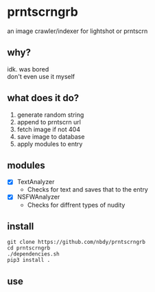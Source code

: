 # prntscrngrb
an image crawler/indexer for lightshot or prntscrn
## why?
idk. was bored<br>
don't even use it myself
## what does it do?
1. generate random string
2. append to prntscrn url
3. fetch image if not 404
5. save image to database
6. apply modules to entry
## modules
- [X] TextAnalyzer
  - Checks for text and saves that to the entry
- [X] NSFWAnalyzer
  - Checks for diffrent types of nudity
## install
```shell
git clone https://github.com/nbdy/prntscrngrb
cd prntscrngrb
./dependencies.sh
pip3 install .
```
## use
```shell

```
